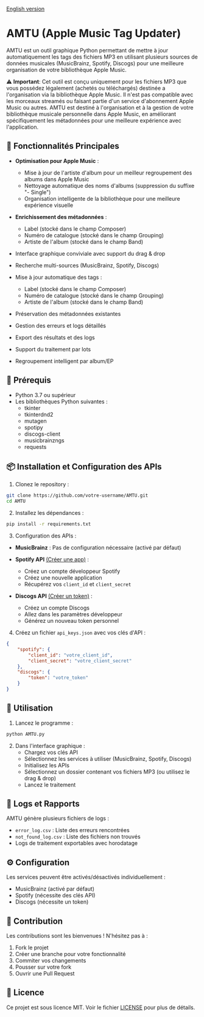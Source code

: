 [English version](README.en.md)
# AMTU (Apple Music Tag Updater)

AMTU est un outil graphique Python permettant de mettre à jour automatiquement les tags des fichiers MP3 en utilisant plusieurs sources de données musicales (MusicBrainz, Spotify, Discogs) pour une meilleure organisation de votre bibliothèque Apple Music.

⚠️ **Important**: Cet outil est conçu uniquement pour les fichiers MP3 que vous possédez légalement (achetés ou téléchargés) destinée a l'organisation via la bibliothèque Apple Music. Il n'est pas compatible avec les morceaux streamés ou faisant partie d'un service d'abonnement Apple Music ou autres. AMTU est destiné à l'organisation et à la gestion de votre bibliothèque musicale personnelle dans Apple Music, en améliorant spécifiquement les métadonnées pour une meilleure expérience avec l'application.

## 🌟 Fonctionnalités Principales

- **Optimisation pour Apple Music** :
  - Mise à jour de l'artiste d'album pour un meilleur regroupement des albums dans Apple Music
  - Nettoyage automatique des noms d'albums (suppression du suffixe "- Single")
  - Organisation intelligente de la bibliothèque pour une meilleure expérience visuelle

- **Enrichissement des métadonnées** :
  - Label (stocké dans le champ Composer)
  - Numéro de catalogue (stocké dans le champ Grouping)
  - Artiste de l'album (stocké dans le champ Band)

- Interface graphique conviviale avec support du drag & drop
- Recherche multi-sources (MusicBrainz, Spotify, Discogs)
- Mise à jour automatique des tags :
  - Label (stocké dans le champ Composer)
  - Numéro de catalogue (stocké dans le champ Grouping)
  - Artiste de l'album (stocké dans le champ Band)
- Préservation des métadonnées existantes
- Gestion des erreurs et logs détaillés
- Export des résultats et des logs
- Support du traitement par lots
- Regroupement intelligent par album/EP

## 🔧 Prérequis

- Python 3.7 ou supérieur
- Les bibliothèques Python suivantes :
  - tkinter
  - tkinterdnd2
  - mutagen
  - spotipy
  - discogs-client
  - musicbrainzngs
  - requests

## 📦 Installation et Configuration des APIs

1. Clonez le repository :
```bash
git clone https://github.com/votre-username/AMTU.git
cd AMTU
```

2. Installez les dépendances :
```bash
pip install -r requirements.txt
```

3. Configuration des APIs :

- **MusicBrainz** : Pas de configuration nécessaire (activé par défaut)

- **Spotify API** [(Créer une app)](https://developer.spotify.com/dashboard) :
  - Créez un compte développeur Spotify
  - Créez une nouvelle application
  - Récupérez vos `client_id` et `client_secret`

- **Discogs API** [(Créer un token)](https://www.discogs.com/settings/developers) :
  - Créez un compte Discogs
  - Allez dans les paramètres développeur
  - Générez un nouveau token personnel

4. Créez un fichier `api_keys.json` avec vos clés d'API :
```json
{
    "spotify": {
        "client_id": "votre_client_id",
        "client_secret": "votre_client_secret"
    },
    "discogs": {
        "token": "votre_token"
    }
}
```

## 🚀 Utilisation

1. Lancez le programme :
```bash
python AMTU.py
```

2. Dans l'interface graphique :
   - Chargez vos clés API
   - Sélectionnez les services à utiliser (MusicBrainz, Spotify, Discogs)
   - Initialisez les APIs
   - Sélectionnez un dossier contenant vos fichiers MP3 (ou utilisez le drag & drop)
   - Lancez le traitement

## 📝 Logs et Rapports

AMTU génère plusieurs fichiers de logs :
- `error_log.csv` : Liste des erreurs rencontrées
- `not_found_log.csv` : Liste des fichiers non trouvés
- Logs de traitement exportables avec horodatage

## ⚙️ Configuration

Les services peuvent être activés/désactivés individuellement :
- MusicBrainz (activé par défaut)
- Spotify (nécessite des clés API)
- Discogs (nécessite un token)

## 🤝 Contribution

Les contributions sont les bienvenues ! N'hésitez pas à :
1. Fork le projet
2. Créer une branche pour votre fonctionnalité
3. Commiter vos changements
4. Pousser sur votre fork
5. Ouvrir une Pull Request

## 📄 Licence

Ce projet est sous licence MIT. Voir le fichier [LICENSE](LICENSE) pour plus de détails.
